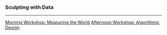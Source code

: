 ### Sculpting with Data 

-----

[Morning Workshop: Measuring the World](morning.md)
[Afternoon Workshop: Algorithmic Design](afternoon.md)


